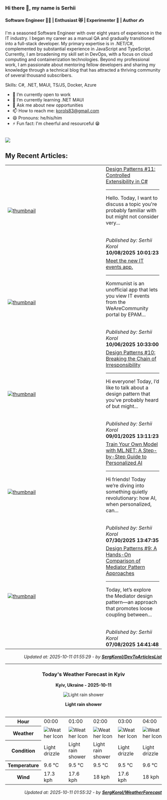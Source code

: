 ### Hi there 👋, my name is Serhii
#### Software Engineer 🧑‍💻 | Enthusiast 😻 | Experimenter 🧪 | Author ✍️

I'm a seasoned Software Engineer with over eight years of
experience in the IT industry. I began my career as a manual QA
and gradually transitioned into a full-stack developer. My primary
expertise is in .NET/C#, complemented by substantial experience in
JavaScript and TypeScript. Currently, I am broadening my skill set in
DevOps, with a focus on cloud computing and containerization
technologies. Beyond my professional work, I am passionate about
mentoring fellow developers and sharing my knowledge through a
technical blog that has attracted a thriving community of several
thousand subscribers.

Skills: C#,  .NET, MAUI, TS/JS, Docker, Azure
- 🔭 I’m currently open to work 
- 🌱 I’m currently learning .NET MAUI 
- 💬 Ask me about new opportunities 
- 📫 How to reach me: korols83@gmail.com 
- 😄 Pronouns: he/his/him 
- ⚡ Fun fact: I'm cheerful and resourceful 😁
<br>
<a href="https://u8views.com/github/SergKorol"><img src="https://u8views.com/api/v1/github/profiles/24244973/views/day-week-month-total-count.svg"></a>
<h2>My Recent Articles:</h2>

<table>
        <tr>
<td width="300px"><a href="https://dev.to/serhii_korol_ab7776c50dba/design-patterns-11-controlled-extensibility-in-c-3icl"><img src="https://media2.dev.to/dynamic/image/width=1000,height=420,fit=cover,gravity=auto,format=auto/https%3A%2F%2Fdev-to-uploads.s3.amazonaws.com%2Fuploads%2Farticles%2F42rkiyetoktyr97w155h.png" alt="thumbnail"></a></td>
<td><a href="https://dev.to/serhii_korol_ab7776c50dba/design-patterns-11-controlled-extensibility-in-c-3icl">Design Patterns #11: Controlled Extensibility in C#</a><hr><p>Hello. Today, I want to discuss a topic you're probably familiar with but might not consider very...</p><br><i>Published by: Serhii Korol</i><br><b>10/08/2025 10:01:23</b></td>
</tr>
<tr>
<td width="300px"><a href="https://dev.to/serhii_korol_ab7776c50dba/meet-the-new-it-events-app-1nh"><img src="https://media2.dev.to/dynamic/image/width=1000,height=420,fit=cover,gravity=auto,format=auto/https%3A%2F%2Fdev-to-uploads.s3.amazonaws.com%2Fuploads%2Farticles%2Fdtn44vmsk31q9uirmeip.png" alt="thumbnail"></a></td>
<td><a href="https://dev.to/serhii_korol_ab7776c50dba/meet-the-new-it-events-app-1nh">Meet the new IT events app.</a><hr><p>Kommunist is an unofficial app that lets you view IT events from the WeAreCommunity portal by EPAM...</p><br><i>Published by: Serhii Korol</i><br><b>10/06/2025 10:33:00</b></td>
</tr>
<tr>
<td width="300px"><a href="https://dev.to/serhii_korol_ab7776c50dba/design-pattern-10-breaking-the-chain-of-irresponsibility-343g"><img src="https://media2.dev.to/dynamic/image/width=1000,height=420,fit=cover,gravity=auto,format=auto/https%3A%2F%2Fdev-to-uploads.s3.amazonaws.com%2Fuploads%2Farticles%2Fq1ka3o6h0ofhxizs4rxn.webp" alt="thumbnail"></a></td>
<td><a href="https://dev.to/serhii_korol_ab7776c50dba/design-pattern-10-breaking-the-chain-of-irresponsibility-343g">Design Patterns #10: Breaking the Chain of Irresponsibility</a><hr><p>Hi everyone! Today, I’d like to talk about a design pattern that you’ve probably heard of but might...</p><br><i>Published by: Serhii Korol</i><br><b>09/01/2025 13:11:23</b></td>
</tr>
<tr>
<td width="300px"><a href="https://dev.to/serhii_korol_ab7776c50dba/train-your-own-model-with-mlnet-a-step-by-step-guide-to-personalized-ai-1med"><img src="https://media2.dev.to/dynamic/image/width=1000,height=420,fit=cover,gravity=auto,format=auto/https%3A%2F%2Fdev-to-uploads.s3.amazonaws.com%2Fuploads%2Farticles%2Fyqif7mnb2n401tu6gkr4.webp" alt="thumbnail"></a></td>
<td><a href="https://dev.to/serhii_korol_ab7776c50dba/train-your-own-model-with-mlnet-a-step-by-step-guide-to-personalized-ai-1med">Train Your Own Model with ML.NET: A Step-by-Step Guide to Personalized AI</a><hr><p>Hi friends!  Today we’re diving into something quietly revolutionary: how AI, when personalized, can...</p><br><i>Published by: Serhii Korol</i><br><b>07/30/2025 13:47:35</b></td>
</tr>
<tr>
<td width="300px"><a href="https://dev.to/serhii_korol_ab7776c50dba/design-pattern-9-a-hands-on-comparison-of-mediator-pattern-approaches-2nm3"><img src="https://media2.dev.to/dynamic/image/width=1000,height=420,fit=cover,gravity=auto,format=auto/https%3A%2F%2Fdev-to-uploads.s3.amazonaws.com%2Fuploads%2Farticles%2Ffltuzejvpl7g0ucaf81u.png" alt="thumbnail"></a></td>
<td><a href="https://dev.to/serhii_korol_ab7776c50dba/design-pattern-9-a-hands-on-comparison-of-mediator-pattern-approaches-2nm3">Design Patterns #9: A Hands-On Comparison of Mediator Pattern Approaches</a><hr><p>Today, let’s explore the Mediator design pattern—an approach that promotes loose coupling between...</p><br><i>Published by: Serhii Korol</i><br><b>07/08/2025 14:41:48</b></td>
</tr>

</table>

<div align="right">

<i>Updated at: 2025-10-11 01:55:29 - by <b>[SergKorol/DevToArticlesList](https://github.com/SergKorol/DevToArticlesList)</b></i>

</div>

<hr>
<div align="center">
<h3>Today's Weather Forecast in Kyiv</h3>

<b>Kyiv, Ukraine - 2025-10-11</b>

<img src="https://cdn.weatherapi.com/weather/64x64/night/353.png" alt="Light rain shower" />

<b>Light rain shower</b>
</div>

<table>
    <table>
<tr><th>Hour</th>
<td>00:00</td>
<td>01:00</td>
<td>02:00</td>
<td>03:00</td>
<td>04:00</td>
<td>05:00</td>
<td>06:00</td>
<td>07:00</td>
<td>08:00</td>
<td>09:00</td>
<td>10:00</td>
<td>11:00</td>
<td>12:00</td>
<td>13:00</td>
<td>14:00</td>
<td>15:00</td>
<td>16:00</td>
<td>17:00</td>
<td>18:00</td>
<td>19:00</td>
<td>20:00</td>
<td>21:00</td>
<td>22:00</td>
<td>23:00</td>
</tr>
<tr><th>Weather</th>
<td><img src="https://cdn.weatherapi.com/weather/64x64/night/266.png" alt="Weather Icon"></td>
<td><img src="https://cdn.weatherapi.com/weather/64x64/night/353.png" alt="Weather Icon"></td>
<td><img src="https://cdn.weatherapi.com/weather/64x64/night/353.png" alt="Weather Icon"></td>
<td><img src="https://cdn.weatherapi.com/weather/64x64/night/266.png" alt="Weather Icon"></td>
<td><img src="https://cdn.weatherapi.com/weather/64x64/night/266.png" alt="Weather Icon"></td>
<td><img src="https://cdn.weatherapi.com/weather/64x64/night/353.png" alt="Weather Icon"></td>
<td><img src="https://cdn.weatherapi.com/weather/64x64/night/266.png" alt="Weather Icon"></td>
<td><img src="https://cdn.weatherapi.com/weather/64x64/night/353.png" alt="Weather Icon"></td>
<td><img src="https://cdn.weatherapi.com/weather/64x64/day/353.png" alt="Weather Icon"></td>
<td><img src="https://cdn.weatherapi.com/weather/64x64/day/353.png" alt="Weather Icon"></td>
<td><img src="https://cdn.weatherapi.com/weather/64x64/day/353.png" alt="Weather Icon"></td>
<td><img src="https://cdn.weatherapi.com/weather/64x64/day/353.png" alt="Weather Icon"></td>
<td><img src="https://cdn.weatherapi.com/weather/64x64/day/176.png" alt="Weather Icon"></td>
<td><img src="https://cdn.weatherapi.com/weather/64x64/day/176.png" alt="Weather Icon"></td>
<td><img src="https://cdn.weatherapi.com/weather/64x64/day/176.png" alt="Weather Icon"></td>
<td><img src="https://cdn.weatherapi.com/weather/64x64/day/176.png" alt="Weather Icon"></td>
<td><img src="https://cdn.weatherapi.com/weather/64x64/day/116.png" alt="Weather Icon"></td>
<td><img src="https://cdn.weatherapi.com/weather/64x64/day/116.png" alt="Weather Icon"></td>
<td><img src="https://cdn.weatherapi.com/weather/64x64/day/113.png" alt="Weather Icon"></td>
<td><img src="https://cdn.weatherapi.com/weather/64x64/night/113.png" alt="Weather Icon"></td>
<td><img src="https://cdn.weatherapi.com/weather/64x64/night/113.png" alt="Weather Icon"></td>
<td><img src="https://cdn.weatherapi.com/weather/64x64/night/116.png" alt="Weather Icon"></td>
<td><img src="https://cdn.weatherapi.com/weather/64x64/night/119.png" alt="Weather Icon"></td>
<td><img src="https://cdn.weatherapi.com/weather/64x64/night/116.png" alt="Weather Icon"></td>
</tr>
<tr><th>Condition</th>
<td>Light drizzle</td>
<td>Light rain shower</td>
<td>Light rain shower</td>
<td>Light drizzle</td>
<td>Light drizzle</td>
<td>Light rain shower</td>
<td>Light drizzle</td>
<td>Light rain shower</td>
<td>Light rain shower</td>
<td>Light rain shower</td>
<td>Light rain shower</td>
<td>Light rain shower</td>
<td>Patchy rain nearby</td>
<td>Patchy rain nearby</td>
<td>Patchy rain nearby</td>
<td>Patchy rain nearby</td>
<td>Partly Cloudy </td>
<td>Partly Cloudy </td>
<td>Sunny</td>
<td>Clear </td>
<td>Clear </td>
<td>Partly Cloudy </td>
<td>Cloudy </td>
<td>Partly Cloudy </td>
</tr>
<tr><th>Temperature</th>
<td>9.6 °C</td>
<td>9.5 °C</td>
<td>9.5 °C</td>
<td>9.5 °C</td>
<td>9.6 °C</td>
<td>9.5 °C</td>
<td>9.5 °C</td>
<td>9.5 °C</td>
<td>9.6 °C</td>
<td>10 °C</td>
<td>10.1 °C</td>
<td>10.1 °C</td>
<td>10.1 °C</td>
<td>10.2 °C</td>
<td>11.1 °C</td>
<td>11.5 °C</td>
<td>10.9 °C</td>
<td>10.2 °C</td>
<td>9.5 °C</td>
<td>8.9 °C</td>
<td>8.3 °C</td>
<td>7.7 °C</td>
<td>8 °C</td>
<td>7.6 °C</td>
</tr>
<tr><th>Wind</th>
<td>17.3 kph</td>
<td>17.6 kph</td>
<td>18 kph</td>
<td>17.6 kph</td>
<td>18 kph</td>
<td>16.9 kph</td>
<td>16.9 kph</td>
<td>15.5 kph</td>
<td>15.8 kph</td>
<td>15.8 kph</td>
<td>15.8 kph</td>
<td>15.8 kph</td>
<td>16.6 kph</td>
<td>17.3 kph</td>
<td>17.6 kph</td>
<td>17.6 kph</td>
<td>18 kph</td>
<td>15.5 kph</td>
<td>13 kph</td>
<td>13.7 kph</td>
<td>14 kph</td>
<td>13 kph</td>
<td>12.6 kph</td>
<td>13 kph</td>
</tr>
</table>

</table>

<div align="right">

<i>Updated at: 2025-10-11 01:55:32 - by <b>[SergKorol/WeatherForecast](https://github.com/SergKorol/WeatherForecast)</b></i>

</div>

